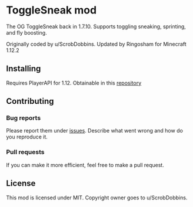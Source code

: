 # ToggleSneak mod

The OG ToggleSneak back in 1.7.10. Supports toggling sneaking, sprinting, and fly boosting.

Originally coded by u/ScrobDobbins. Updated by Ringosham for Minecraft 1.12.2

## Installing

Requires PlayerAPI for 1.12. Obtainable in this [repository](https://github.com/Tommsy64/PlayerAPI/releases)

## Contributing

### Bug reports

Please report them under [issues](https://github.com/ringosham/ToggleSneak/issues). Describe what went wrong and how do you reproduce it.

### Pull requests

If you can make it more efficient, feel free to make a pull request.

## License

This mod is licensed under MIT. Copyright owner goes to u/ScrobDobbins.